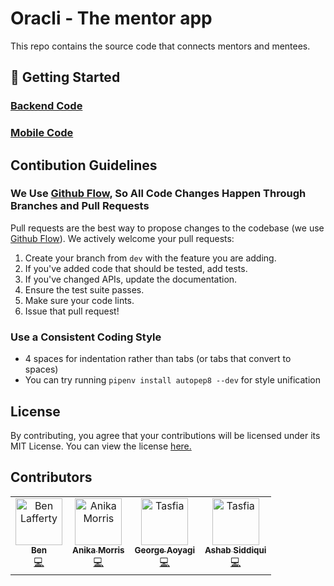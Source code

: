 # Oracli - The mentor app

This repo contains the source code that connects mentors and mentees.

## 🚀 Getting Started

### [Backend Code](./server/README.md)

### [Mobile Code]('./mobile/README.md')

## Contibution Guidelines

### We Use [Github Flow](https://guides.github.com/introduction/flow/index.html), So All Code Changes Happen Through Branches and Pull Requests

Pull requests are the best way to propose changes to the codebase (we use [Github Flow](https://guides.github.com/introduction/flow/index.html)). We actively welcome your pull requests:

1. Create your branch from `dev` with the feature you are adding.
2. If you've added code that should be tested, add tests.
3. If you've changed APIs, update the documentation.
4. Ensure the test suite passes.
5. Make sure your code lints.
6. Issue that pull request!

### Use a Consistent Coding Style

-   4 spaces for indentation rather than tabs (or tabs that convert to spaces)
-   You can try running `pipenv install autopep8 --dev` for style unification

## License

By contributing, you agree that your contributions will be licensed under its MIT License. You can view the license [here.](./LICENSE)

## Contributors

<table>
  <tr>
    <td align="center"><a href="https://github.com/tempor1s"><img src="https://avatars3.githubusercontent.com/u/29741401?s=460&v=4" width="75px;" alt="Ben Lafferty"/><br /><sub><b>Ben</b></sub></a><br /><a href="https://github.com/tempor1s/oracli/commits?author=tempor1s" title="Code">💻</a></td>
    <td align="center"><a href="https://github.com/anikamorris"><img src="https://avatars2.githubusercontent.com/u/29615757?s=400&v=4" width="75px;" alt="Anika Morris"/><br /><sub><b>Anika Morris</b></sub></a><br /><a href="https://github.com/tempor1s/oracli/commits?author=anikamorris" title="Code">💻</a></td>
    <td align="center"><a href="https://github.com/Gaoyagi"><img src="https://avatars0.githubusercontent.com/u/28967804?s=400&v=4" width="75px;" alt="Tasfia"/><br /><sub><b>George Aoyagi</b></sub></a><br /><a href="https://github.com/tempor1s/oracli/commits?author=Gaoyagi" title="Code">💻</a></td>
    <td align="center"><a href="https://github.com/asha952"><img src="https://avatars3.githubusercontent.com/u/10689178?s=400&v=4" width="75px;" alt="Tasfia"/><br /><sub><b>Ashab Siddiqui</b></sub></a><br /><a href="https://github.com/tempor1s/oracli/commits?author=asha952" title="Code">💻</a></td>
  </tr>
</table>
